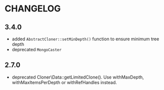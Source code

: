 CHANGELOG
=========

3.4.0
-----

 * added `AbstractCloner::setMinDepth()` function to ensure minimum tree depth
 * deprecated `MongoCaster`

2.7.0
-----

 * deprecated Cloner\Data::getLimitedClone(). Use withMaxDepth, withMaxItemsPerDepth or withRefHandles instead.
